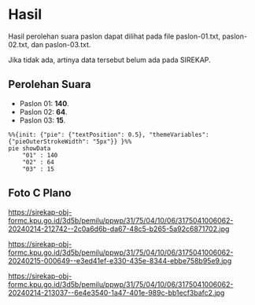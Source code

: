 # Hasil

Hasil perolehan suara paslon dapat dilihat pada file paslon-01.txt, paslon-02.txt, dan paslon-03.txt.

Jika tidak ada, artinya data tersebut belum ada pada SIREKAP.

## Perolehan Suara

 * Paslon 01: **140**.
 * Paslon 02: **64**.
 * Paslon 03: **15**.

```mermaid
%%{init: {"pie": {"textPosition": 0.5}, "themeVariables": {"pieOuterStrokeWidth": "5px"}} }%%
pie showData
    "01" : 140
    "02" : 64
    "03" : 15
```
## Foto C Plano

https://sirekap-obj-formc.kpu.go.id/3d5b/pemilu/ppwp/31/75/04/10/06/3175041006062-20240214-212742--2c0a6d6b-da67-48c5-b265-5a92c6871702.jpg

https://sirekap-obj-formc.kpu.go.id/3d5b/pemilu/ppwp/31/75/04/10/06/3175041006062-20240215-000649--e3ed41ef-e330-435e-8344-ebbe758b95e9.jpg

https://sirekap-obj-formc.kpu.go.id/3d5b/pemilu/ppwp/31/75/04/10/06/3175041006062-20240214-213037--6e4e3540-1a47-401e-989c-bb1ecf3bafc2.jpg
